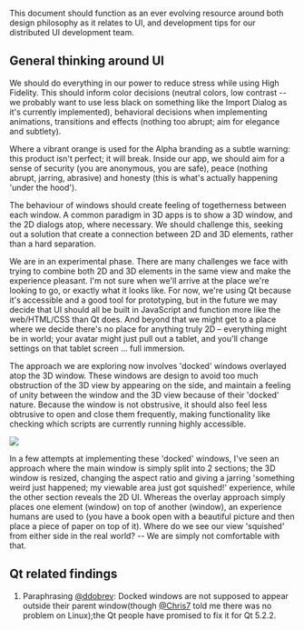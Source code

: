 This document should function as an ever evolving resource around both design philosophy as it relates to UI, and development tips for our distributed UI development team.

## General thinking around UI
We should do everything in our power to reduce stress while using High Fidelity. This should inform color decisions (neutral colors, low contrast -- we probably want to use less black on something like the Import Dialog as it's currently implemented), behavioral decisions when implementing animations, transitions and effects (nothing too abrupt; aim for elegance and subtlety).

Where a vibrant orange is used for the Alpha branding as a subtle warning: this product isn't perfect; it will break. Inside our app, we should aim for a sense of security (you are anonymous, you are safe), peace (nothing abrupt, jarring, abrasive) and honesty (this is what's actually happening 'under the hood').

The behaviour of windows should create feeling of togetherness between each window. A common paradigm in 3D apps is to show a 3D window, and the 2D dialogs atop, where necessary. We should challenge this, seeking out a solution that create a connection between 2D and 3D elements, rather than a hard separation.

We are in an experimental phase. There are many challenges we face with trying to combine both 2D and 3D elements in the same view and make the experience pleasant. I'm not sure when we'll arrive at the place we're looking to go, or exactly what it looks like. For now, we're using Qt because it's accessible and a good tool for prototyping, but in the future we may decide that UI should all be built in JavaScript and function more like the web/HTML/CSS than Qt does. And beyond that we might get to a place where we decide there's no place for anything truly 2D – everything might be in world; your avatar might just pull out a tablet, and you'll change settings on that tablet screen ... full immersion.

The approach we are exploring now involves 'docked' windows overlayed atop the 3D window. These windows are design to avoid too much obstruction of the 3D view by appearing on the side, and maintain a feeling of unity between the window and the 3D view because of their 'docked' nature. Because the window is not obstrusive, it should also feel less obtrusive to open and close them frequently, making functionality like checking which scripts are currently running highly accessible.

![](http://un.titled.name/ULBh/hifi-interface-v34-running-scripts2.png)

In a few attempts at implementing these 'docked' windows, I've seen an approach where the main window is simply split into 2 sections; the 3D window is resized, changing the aspect ratio and giving a jarring 'something weird just happened; my viewable area just got squished!' experience, while the other section reveals the 2D UI. Whereas the overlay approach simply places one element (window) on top of another (window), an experience humans are used to (you have a book open with a beautiful picture and then place a piece of paper on top of it). Where do we see our view 'squished' from either side in the real world? -- We are simply not comfortable with that.

## Qt related findings

1. Paraphrasing [@ddobrev](https://github.com/ddobrev):
Docked windows are not supposed to appear outside their parent window  ​(though [@Chris7](https://github.com/Chris7) told me there was no problem on Linux​)​​;the Qt people have promised to fix it for Qt 5.2.2.